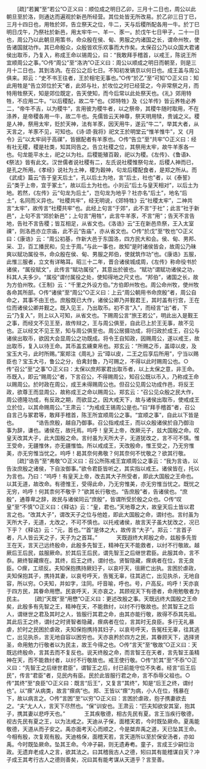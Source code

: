 <!-- { "loadSidebar": true } -->
　　[疏]“若翼”至“若公”○正义曰：顺位成之明日乙卯，三月十二日也，周公以此朝旦至於洛，则通达而遍观於新邑所经营。其位处皆无所改易。於乙卯三日丁巳，三月十四日也，用牲於郊，告立祭天之位，牛二，天与后稷所配各用一牛。於丁巳明日戊午，乃祭社於新邑，用太牢牛一、羊一、豕一。於戊午七日甲子，二十一日也，周公乃以此朝旦用策书，命众殷在侯、甸、男服之内诸国之长，谓命州牧，使告诸国就功作。其已命殷众，众殷皆欢乐欢事而大作矣。太保召公乃以众国大君诸侯出取币，乃复入，称成王命以锡周公，曰：“我敢拜手稽首，以戒王，陈说王所宜顺周公之事。”○传“周公”至“洛汭”○正义曰：周公以顺成之明日而朝至，则是三月十二日也。其到洛汭。在召公之后七日。不知初发镐京以何日也。成王盖与周公俱来。郑云：“史不书王往者，王於相宅无事也。”○传“於乙”至“可知”○正义曰：知此用牲是“告立郊位於天”者，此郊与社，於攻位之时已经营之，今非常祭之月，而特用牲祭天，知是郊位既定，告天使知，而今后常以此处祭天也。《礼》郊用特牲，不应用二牛。“以后稷配，故二牛”也。《郊特牲》及《公羊传》皆云养牲必养二，“帝牛不吉，以为稷牛”，言用彼为稷牛者，以之祭帝，其稷牛随时取用，不在涤养，是帝稷各用一牛，故二牛也。先儒皆云天神尊，祭天明用犊，贵诚之义。稷是人神，祭用太牢，贬於天神，法有羊豕，因天用牛，遂云“牛二”，举其大者，从天言之，羊豕不见，可知也。《诗·颂·我将》祀文王於明堂云“惟羊惟牛”，又《月令》云“以太牢祠于高禖”，皆据配者有羊豕也。○传“告立”至“共牢”○正义曰：经有社无稷，稷是社类，知其同告之。告立社稷之位，其祭用太牢，故牛羊豕各一也。句龙能平水土，祀之以为社。后稷能殖百穀，祀以为稷。《左传》、《鲁语》、《祭法》皆有此文。汉世儒者说社稷有二，左氏说社稷惟祭句龙，后稷人神而已，是孔之所用。《孝经》说社为土神，稷为穀神，句龙后稷配食者，是郑之所从。而《武成》篇云“告于皇天后土”，孔以后土为地，言“后土，社也”者，以《泰誓》云“类于上帝，宜于冢土”，故以后土为社也。小刘云“后土与皇天相对”，以后土为地。若然，《左传》云“句龙为后土”，岂句龙为地乎？社亦名“后土”，地名“后土”，名同而义异也。“社稷共牢”，经无明说，《郊特牲》云“社稷太牢”，二神共言“太牢”，故传言“社稷共牢”也。此经上句言“于郊”，此不言“于社”；此言“社于新邑”，上句不言“郊於新邑”；上句言“用牲”，此言牛羊豕，不言“用”；告天不言告地，告社不言告稷；皆互相足，从省文也。《洛诰》云“王在新邑烝祭，王入太室祼”，则洛邑亦立宗庙，此不云“告庙”，亦从省文也。○传“於戊”至“牧也”○正义曰：《康诰》云：“周公初基，作新大邑于东国洛，四方民大和会。侯、甸、男邦、采、卫，百工播民和，见士于周。”与此一事也，故知“是时诸侯皆会，故周公乃昧爽以赋功属役书，命众殷在侯、甸、男服之邦伯，使就筑作功”也。《康诰》五服，此惟三服者，立文有详略耳。昭三十二年，晋合诸侯城成周，《左传》称命役书於诸侯，“属役赋文”，此传言“赋功属役”，其意出於彼也。“赋功”谓赋功诸侯之功，科其人夫多少。“属役”谓付属役之处，使知得地之尺丈也。“邦伯”，诸国之长，故为方伯州牧。《王制》云：“千里之外设方伯。”方伯即州牧也。周公命州牧，使州牧各命其所部。○传“诸侯”至“周公”○正义曰：上云“周公朝用书命庶殷”者，周公自命之，其事不由王也。庶殷既已大作，诸侯公卿乃并觐君王，其时盖有行宫，王在位而诸侯公卿并觐之。既入见王，乃出取币。初不言“入”，而经言“出”者，下云“乃复入”，则上以入可知，从省文也。下赐周公言“旅王若公”，明此出入是觐王之事，而经文不见王至，故传辩之，王与周公俱至，自此已上於王无事，故不见也。正以经文不见王至，知与周公俱至也。周公居摄功成，将归政於成王，召公与诸侯出取币，欲因大会显周公之功既成。将令王自知政，因赐周公，遂以戒王，故出取币，复入以待王命。其币盖玄纁束帛也。郑玄云：“所赐之币，盖璋以皮，及宝玉大弓，此时所赐。”案郑注《周礼》云“璋以皮，二王之后享后所用”，宁当以赐臣也？宝玉大弓，鲁公之分，伯禽封鲁，乃可赐之，不得以此时赐周公也。○传“召公”至“之事”○正义曰：太保以庶邦冢君出取币者，以上太保之意，非王命。币既入，即云“赐周公”者，下言召公，不得赐周公，知召公既以币入，乃称成王命以赐周公。於时政在周公，成王未得赐周公也。但召公见周公功成作邑，将反王政，欲尊王而显周公，故称成王之命以赐周公。郑玄云：“召公见众殷之民大作，周公德隆功成，有反政之期，而欲显之。因大戒天下，故与诸侯出取币，使戒成王立於位，以其命赐周公。”王肃云：“为戒成王锡周公是也。”曰“拜手稽首”者，召公自言己与冢君等，敢拜手稽首，陈王所宜顺周公之事。“宜顺之事”，自此以下皆是也。
　
　　“诰告庶殷，越自乃御事。召公指戒成王，而以众殷诸侯於自乃御治事为辞，谦也。诸侯在，故托焉。呜呼！皇天上帝，改厥元子，兹大国殷之命。叹皇天改其大子，此大国殷之命。言纣虽为天所大子，无道犹改之，言不可不慎。惟王受命，无疆惟休，亦无疆惟恤。所以戒成王，天改殷命，惟王受之，乃无穷惟美，亦无穷惟当忧之。呜呼！曷其奈何弗敬？何其奈何不忧敬之？欲其行敬。 
　　[疏]“诰告”至“弗敬”○正义曰：召公所陈戒王宜顺周公之事云：“我为言诰，以告汝庶殷之诸侯，下自汝御事。”欲令君臣皆听之，其实指以戒王。诸侯皆在，托以为言也。乃曰：“呜呼！有皇天上帝，改去其大子所受者，即此大国殷之王命也。以其无道，故改命。有德惟王，受得此命，乃无穷惟美，亦无穷惟当忧之。既忧之无穷，呜呼！何其柰何不敬乎？”欲其长行敬也。“告庶殷”者，告诸侯也。“庶殷”，通尊卑之辞，故民与诸侯同云“庶殷”，皆谓所受於殷之众也。○传“叹皇”至“不慎”○正义曰：《释诂》云：“皇，君也。”天地尊之大，故皇天后土皆以君言之也。“改其大子”，谓改天子之位与他姓，即此大国殷之命，谓纣也。言纣虽为天所大子，无道，尢改之，不可不慎也。以托戒诸侯，故言天子虽大犹改之，况已下乎？《释诂》云：“元，首也。”“首”是体之大，故传言“大子”。郑云：“言首子者，凡人皆云天之子，天子为之首耳。”
　
　　天既遐终大邦殷之命，兹殷多先哲王在天，言天己远终殷命，此殷多先智王，精神在天不能救者，以纣不行敬故。越厥后王后民，兹服厥命。於其后王后民，谓先智王之后继世君臣。此服其命，言不忝。厥终智藏瘝在。其终，后王之终，谓纣也。贤智隐藏，瘝病者在位，言无良臣。○瘝，工顽反。夫知保抱携持厥妇子，以哀吁天，徂厥亡出执。言困於虐政，夫知保抱其子，携持其妻，以哀号呼天，告冤无辜，往其逃亡，出见执杀，无地自容，所以穷。○夫知，并如字，注同。吁音喻，呼也。号，户高反。呜呼！天亦哀于四方民，其眷命用懋。民哀呼天，天亦哀之，其顾视天下有德者，命用勉敬者为民主。 
　　[疏]“天既”至“用懋”○正义曰：更述改殷之事。天既远终大国殷之王命矣，此殷多有先智之王，精神在天，不能救纣，以纣不行敬故也。於其智王之后人，谓继世之君及其时之人，皆服行其君之命，由其亦能行敬，故得不忝其先祖。其此后王之终，谓纣之时贤智者隐藏，瘝病者在位，言其时无良臣。多行无礼暴虐，於时之民困於虐政，夫知保抱携持其妇子，以哀号呼天，告冤枉无辜，往其逃亡，出见执杀，言无地自容以困穷也。天亦哀矜於四方之民，其眷顾天下，选择贤圣，命用勉力行敬者以为民主，故王今得之也。○传“言天”至“敬故”○正义曰：天既远终殷命，言其去而不复反也。说天终殷之命，而言智王在天者，言先智王虽精神在天，而不能救纣者，以纣不行敬故也。戒王使行敬。○传“於其”至“不忝”○正义曰：“先智王之后继世君臣”，谓智王之后，纣已前能守位不失者。经言“后王后民”，传言“君臣”者，见民内有臣。民於此皆服行君之命，言不忝辱父祖也。○传“其终”至“良臣”○正义曰：既言“后王”，又复言“其终”，知是“后王之终，谓纣也”。以“瘝”从病类，故言“瘝病”也。郑、王皆以“瘝”为病，小人在位，残暴在下，故以病言之。○传“言困”至“以穷”○正义曰：言困於虐政，抱子携妻欲去之。“夫”尢人人，言天下尽然也。“保”训安也。王肃云：“匹夫知欲安其室，抱其子，携其妻以悲呼天也。”
　
　　王其疾敬德，相古先民有夏。言王当疾行敬德，视古先民有夏之王，以为法戒之。天迪从子保，面稽天若，今时既坠厥命。夏禹能敬德，天道从而子安之。禹亦面考天心而顺之，今是桀弃禹之道，天已坠其王命。今相有殷，次复观有殷。天迪格保，面稽天若，言天道所以至於保安汤者，亦如禹。今时既坠厥命。坠其王命。今冲子嗣，则无遗寿耇。童子，言成王少嗣位治政。无遗弃老成人之言，欲其法之。曰其稽我古人之德，矧曰其有能稽谋自天？冲子成王其考行古人之德则善矣，况曰其有能考谋从天道乎？言至善。 
